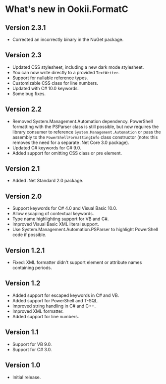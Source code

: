 # What's new in Ookii.FormatC

## Version 2.3.1

- Corrected an incorrectly binary in the NuGet package.

## Version 2.3

- Updated CSS stylesheet, including a new dark mode stylesheet.
- You can now write directly to a provided `TextWriter`.
- Support for nullable reference types.
- Customizable CSS class for line numbers.
- Updated with C# 10.0 keywords.
- Some bug fixes.

## Version 2.2

- Removed System.Management.Automation dependency. PowerShell formatting with the PSParser class is
  still possible, but now requires the library consumer to reference `System.Management.Automation` or
  pass the assembly to the `PowerShellFormattingInfo` class constructor (note: this removes the need
  for a separate .Net Core 3.0 package).
- Updated C# keywords for C# 9.0.
- Added support for omitting CSS class or pre element.

## Version 2.1

- Added .Net Standard 2.0 package.

## Version 2.0

- Support keywords for C# 4.0 and Visual Basic 10.0.
- Allow escaping of contextual keywords.
- Type name highlighting support for VB and C#.
- Improved Visual Basic XML literal support.
- Use System.Management.Automation.PSParser to highlight PowerShell code if possible.

## Version 1.2.1

- Fixed: XML formatter didn't support element or attribute names containing periods.

## Version 1.2

- Added support for escaped keywords in C# and VB.
- Added support for PowerShell and T-SQL.
- Improved string handling in C# and C++.
- Improved XML formatter.
- Added support for line numbers.

## Version 1.1

- Support for VB 9.0.
- Support for C# 3.0.

## Version 1.0

- Initial release.

